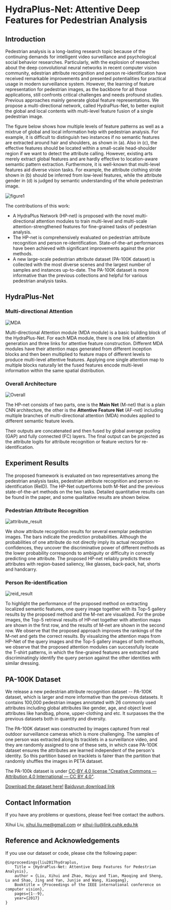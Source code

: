 # HydraPlus-Net: Attentive Deep Features for Pedestrian Analysis


## Introduction

Pedestrian analysis is a long-lasting research topic because of the continuing demands for intelligent video surveillance and psychological social behavior researches. Particularly, with the explosion of researches about the deep convolutional neural networks in recent computer vision community, edestrian attribute recognition and person re-identification have received remarkable improvements and presented potentialities for practical usage in modern surveillance system. However, the learning of feature representation for pedestrian images, as the backbone for all those applications, still confronts critical challenges and needs profound studies. Previous approaches mainly generate global feature representations. We propose a multi-directional network, called HydraPlus-Net, to better exploit the global and local contents with multi-level feature fusion of a single pedestrian image. 

The figure below shows how multiple levels of feature patterns as well as a mixtrue of global and local information help with pedestrian analysis. For example, it is difficult to distinguish two instances if no semantic features are extracted around hair and shoulders, as shown in (a). Also in (c), the effective features should be located within a small-scale head-shoulder region if we want to detect the attribute calling. However, existing arts merely extract global features and are hardly effective to location-aware semantic pattern extraction. Furthermore, it is well-known that multi-level features aid diverse vision tasks. For example, the attribute clothing stride shown in (b) should be inferred from low-level features, while the attribute gender in (d) is judged by semantic understanding of the whole pedestrian image.

![figure1](fig/fig1_v4.jpg)

The contributions of this work:
* A HydraPlus Network (HP-net) is proposed with the novel multi-directional attention modules to train multi-level and multi-scale attention-strengthened features for fine-grained tasks of pedestrian analysis.
* The HP-net is comprehensively evaluated on pedestrian attribute recognition and person re-identification. State-of-the-art performances have been achieved with significant improvements against the prior methods.
* A new large-scale pedestrian attribute dataset (PA-100K dataset) is collected with the most diverse scenes and the largest number of samples and instances up-to-date. The PA-100K dataset is more informative than the previous collections and helpful for various pedestrian analysis tasks.


## HydraPlus-Net


### Multi-directional Attention

![MDA](fig/fig_attention_module_v2_6.jpg)

Multi-directional Attention module (MDA module) is a basic building block of the HydraPlus-Net. For each MDA module, there is one link of attention generation and three links for attentive feature construction. Different MDA modules have their attention maps generated from different inception blocks and then been multiplied to feature maps of different levels to produce multi-level attentive features. Applying one single attention map to multiple blocks naturally let the fused features encode multi-level information within the same spatial distribution.



### Overall Architecture

![Overall](fig/fig_framework_all_v8_beforecut.jpg)

The HP-net consists of two parts, one is the **Main Net** (M-net) that is a plain CNN architecture, the other is the **Attentive Feature Net** (AF-net) including multiple branches of multi-directional attention (MDA) modules applied to different semantic feature levels.

Their outputs are concatenated and then fused by global average pooling (GAP) and fully connected (FC) layers. The final output can be projected as the attribute logits for attribute recognition or feature vectors for re-identification.



## Experiment Results

The proposed framework is evaluated on two representatives among the pedestrian analysis tasks, pedestrian attribute recognition and person re-identification (ReID). The HP-Net outperforms both M-Net and the previous state-of-the-art methods on the two tasks. Detailed quantitative results can be found in the paper, and some qualitative results are shown below. 

### Pedestrian Attribute Recognition

![attribute_result](fig/fig_results_pa100k_v3.jpg)

We show attribute recognition results for several exemplar pedestrian images. The bars indicate the prediction probabilities. Although the probabilities of one attribute do not directly imply its actual recognition confidences, they uncover the discriminative power of different methods as the lower probability corresponds to ambiguity or difficulty in correctly predicting one attribute. The proposed HP-net reliably predicts these attributes with region-based saliency, like glasses, back-pack, hat, shorts and handcarry.

### Person Re-identification

![reid_result](fig/fig_result_reid_v2.jpg)

To highlight the performance of the proposed method on extracting localized semantic features, one query image together with its Top-5 gallery results by the proposed method and the M-net are visualized. For the probe images, the Top-5 retrieval results of HP-net together with attention maps are shown in the first row, and the results of M-net are shown in the second row. We observe that the proposed approach improves the rankings of the M-net and gets the correct results. By visualizing the attention maps from HP-Net of the query images and the Top-5 gallery images of both methods, we observe that the proposed attention modules can successfully locate the T-shirt patterns, in which the fine-grained features are extracted and discriminatingly identify the query person against the other identities with similar dressing.

## PA-100K Dataset

We release a new pedestrian attribute recognition dataset -- PA-100K dataset, which is larger and more informative than the previous datasets. It contains 100,000 pedestrian images annotated with 26 commonly used attributes including global attributes like gender, age, and object level attributes like handbag, phone, upper-clothing and etc. It surpasses the the previous datasets both in quantity and diversity.

The PA-100K dataset was constructed by images captured from real outdoor surveillance cameras which is more challenging. The samples of one person was extracted along its tracklets in a surveillance video, and they are randomly assigned to one of these sets, in which case PA-100K dataset ensures the attributes are learned independent of the person's identity. So this partition based on tracklets is fairer than the partition that randomly shuffles the images in PETA dataset.

The PA-100k dataset is under [CC-BY 4.0 license "Creative Commons — Attribution 4.0 International — CC BY 4.0"](https://creativecommons.org/licenses/by/4.0/).

[Download the dataset here!](https://drive.google.com/drive/folders/0B5_Ra3JsEOyOUlhKM0VPZ1ZWR2M?resourcekey=0-CdctEkdX1j2GSMSWWfrPSQ&usp=sharing)
[Baiduyun download link](https://pan.baidu.com/s/1l-5a__OTwZVkhm_A16HraQ)

## Contact Information

If you have any problems or questions, please feel free contact the authors.

Xihui Liu, xihui.liu.me@gmail.com or xihui-liu@link.cuhk.edu.hk

## Reference and Acknowledgements

If you use our dataset or code, please cite the following paper:

```
@inproceedings{liu2017hydraplus,
    Title = {HydraPlus-Net: Attentive Deep Features for Pedestrian Analysis},
    author = {Liu, Xihui and Zhao, Haiyu and Tian, Maoqing and Sheng, Lu and Shao, Jing and Yan, Junjie and Wang, Xiaogang},
    Booktitle = {Proceedings of the IEEE international conference on computer vision},
    pages={1--9},
    year={2017}
}

